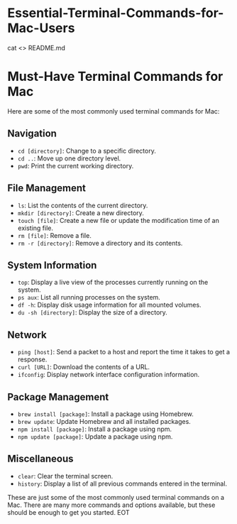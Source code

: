 # Essential-Terminal-Commands-for-Mac-Users

cat <<EOT >> README.md

# Must-Have Terminal Commands for Mac

Here are some of the most commonly used terminal commands for Mac:

## Navigation

- `cd [directory]`: Change to a specific directory.
- `cd ..`: Move up one directory level.
- `pwd`: Print the current working directory.

## File Management

- `ls`: List the contents of the current directory.
- `mkdir [directory]`: Create a new directory.
- `touch [file]`: Create a new file or update the modification time of an existing file.
- `rm [file]`: Remove a file.
- `rm -r [directory]`: Remove a directory and its contents.

## System Information

- `top`: Display a live view of the processes currently running on the system.
- `ps aux`: List all running processes on the system.
- `df -h`: Display disk usage information for all mounted volumes.
- `du -sh [directory]`: Display the size of a directory.

## Network

- `ping [host]`: Send a packet to a host and report the time it takes to get a response.
- `curl [URL]`: Download the contents of a URL.
- `ifconfig`: Display network interface configuration information.

## Package Management

- `brew install [package]`: Install a package using Homebrew.
- `brew update`: Update Homebrew and all installed packages.
- `npm install [package]`: Install a package using npm.
- `npm update [package]`: Update a package using npm.

## Miscellaneous

- `clear`: Clear the terminal screen.
- `history`: Display a list of all previous commands entered in the terminal.

These are just some of the most commonly used terminal commands on a Mac. There are many more commands and options available, but these should be enough to get you started.
EOT
